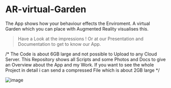 # AR-virtual-Garden

The App shows how your behaviour effects the Enviroment. A virtual Garden which you can place with Augmented Reality visualises this.

>  Have a Look at the impressions ! Or at our Presentation and Documentation to get to know our App.

/* The Code is about 6GB large and not possible to Upload to any Cloud Server. 
This Repository shows all Scripts and some Photos and Docs to give an Overview about the App and my Work.
If you want to see the whole Project in detail i can send a compressed File which is about 2GB large
*/

![image](https://user-images.githubusercontent.com/56310257/128220619-e42eac28-508c-4917-b0a1-6b7febfbefa4.png)
